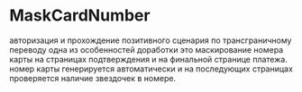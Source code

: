 # MaskCardNumber
авторизация и прохождение позитивного сценария по трансграничному переводу
одна из особенностей доработки это маскирование номера карты на страницах подтверждения и на финальной странице платежа.
номер карты генерируется автоматически и на последующих страницах проверяется наличие звездочек в номере.
